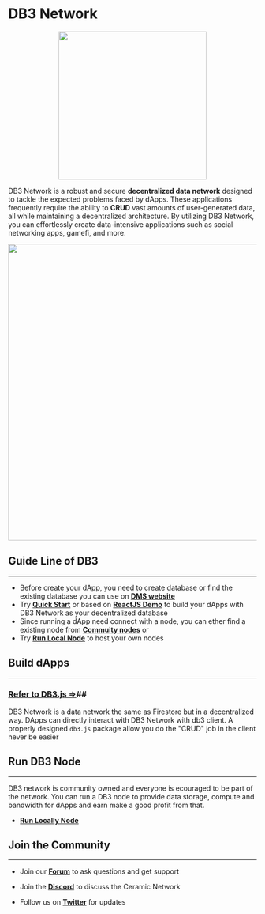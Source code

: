 # DB3 Network

<p align="center">
  <img width="300px" src="../../images/db3_logo.svg" align="center"/>
</p>


DB3 Network is a robust and secure **decentralized data network** designed to tackle the expected problems faced by dApps. These applications frequently require the ability to **CRUD** vast amounts of user-generated data, all while maintaining a decentralized architecture. By utilizing DB3 Network, you can effortlessly create data-intensive applications such as social networking apps, gamefi, and more.

<p align="center">
 <img width="600px" src="../../images/db3_overview.png" align="center"/>
 </p>

## **Guide Line of DB3**

---

- Before create your dApp, you need to create database or find the existing database you can use on **[DMS website](./build/data_manager.md)**
- Try **[Quick Start](./build/quick_start.md)** or based on **[ReactJS Demo](./build/demos/js_demo.md)** to build your dApps with DB3 Network as your decentralized database
- Since running a dApp need connect with a node, you can ether find a existing node from **[Commuity nodes](./build/node/community_node.md)** or
- Try **[Run Local Node](./build/node/run_locally.md)** to host your own nodes
<!-- - Go deeper by reading **[Network](../network/overview.md)** and the **[Advanced](../advanced/overview.md)**specification -->

## **Build dApps**

---

### **[Refer to DB3.js =>](https://github.com/dbpunk-labs/db3.js)**##

DB3 Network is a data network the same as Firestore but in a decentralized way. DApps can directly interact with DB3 Network with db3 client. A properly designed `db3.js` package allow you do the "CRUD" job in the client never be easier

## **Run DB3 Node**

---

DB3 network is community owned and everyone is ecouraged to be part of the network. You can run a DB3 node to provide data storage, compute and bandwidth for dApps and earn make a good profit from that.

- **[Run Locally Node](./build/node/run_locally.md)**

## **Join the Community**

---

- Join our **[Forum](https://community.db3.network/)** to ask questions and get support

- Join the **[Discord](https://discord.com/invite/sgY2bbFCzr)** to discuss the Ceramic Network

- Follow us on **[Twitter](https://twitter.com/Db3Network)** for updates
